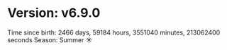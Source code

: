 # Version: v6.9.0
Time since birth: 2466 days, 59184 hours, 3551040 minutes, 213062400 seconds
Season: Summer ☀️
